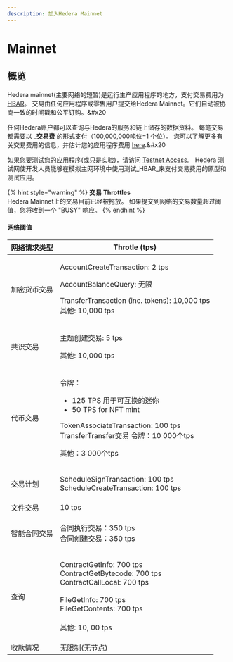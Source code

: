 ```yaml
---
description: 加入Hedera Mainnet
---
```


# Mainnet

## 概览

Hedera mainnet(主要网络的短暂)是运行生产应用程序的地方，支付交易费用为 [HBAR](https://www.hedera.com/hbar)。 交易由任何应用程序或零售用户提交给Hedera Mainnet。它们自动被协商一致的时间戳和公平订购。&#x20

任何Hedera账户都可以查询与Hedera的服务和链上储存的数据资料。 每笔交易都需要以 _**交易费** 的形式支付（100,000,000吨位=1 个位）。 您可以了解更多有关交易费用的信息，并估计您的应用程序费用 [here](https://www.hedera.com/fees).&#x20

如果您要测试您的应用程序(或只是实验)，请访问 [Testnet Access](../testnet/testnet-access.md)。 Hedera 测试网使开发人员能够在模拟主网环境中使用测试_HBAR_来支付交易费用的原型和测试应用。

{% hint style="warning" %}
**交易 Throttles**\
Hedera Mainnet上的交易目前已经被拖放。 如果提交到网络的交易数量超过阈值，您将收到一个 "BUSY" 响应。
{% endhint %}

#### 网络阈值

| 网络请求类型 | Throtle (tps)                                                                                                                                            |
| ------ | --------------------------------------------------------------------------------------------------------------------------------------------------------------------------- |
| 加密货币交易 | <p>AccountCreateTransaction: 2 tps</p><p>AccountBalanceQuery: 无限</p><p>TransferTransaction (inc. tokens): 10,000 tps<br>其他: 10,000 tps</p>                                  |
| 共识交易   | <p>主题创建交易: 5 tps</p><p>其他: 10,000 tps</p>                                                                                                                                   |
| 代币交易   | <p>令牌：</p><ul><li>125 TPS 用于可互换的迷你</li><li>50 TPS for NFT mint</li></ul><p>TokenAssociateTransaction: 100 tps<br>TransferTransfer交易 令牌：10 000个tps</p><p>其他：3 000个tps</p>    |
| 交易计划   | <p>ScheduleSignTransaction: 100 tps<br>ScheduleCreateTransaction: 100 tps</p>                                                                                               |
| 文件交易   | 10 tps                                                                                                                                                                      |
| 智能合同交易 | <p>合同执行交易：350 tps<br>合同创建交易：350 tps</p>                                                                                                                                     |
| 查询     | <p>ContractGetInfo: 700 tps<br>ContractGetBytecode: 700 tps<br>ContractCallLocal: 700 tps<br><br>FileGetInfo: 700 tps<br>FileGetContents: 700 tps<br><br>其他: 10, 00 tps</p> |
| 收款情况   | 无限制(无节点)                                                                                                                                                 |
